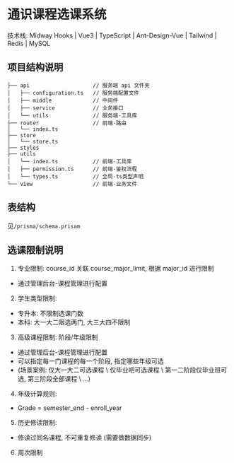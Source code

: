 # 通识课程选课系统

技术栈: Midway Hooks | Vue3 | TypeScript | Ant-Design-Vue | Tailwind | Redis | MySQL

## 项目结构说明
```
├── api                    // 服务端 api 文件夹
│   ├── configuration.ts   // 服务端配置文件
│   ├── middle             // 中间件
│   ├── service            // 业务接口
│   └── utils              // 服务端-工具库
├── router                 // 前端-路由
│   └── index.ts
├── store                  
│   └── store.ts
├── styles
├── utils   
│   └── index.ts           // 前端-工具库
│   ├── permission.ts      // 前端-鉴权流程
│   └── types.ts           // 全局-ts类型声明
└── view                   // 前端-业务文件
```

## 表结构
见`/prisma/schema.prisam`


## 选课限制说明

1. 专业限制:  course_id 关联 course_major_limit, 根据 major_id 进行限制
  - 通过管理后台-课程管理进行配置

2. 学生类型限制:
  - 专升本: 不限制选课门数
  - 本科: 大一大二限选两门, 大三大四不限制

3. 高级课程限制: 阶段/年级限制
  - 通过管理后台-课程管理进行配置
  - 可以指定每一门课程的每一个阶段, 指定哪些年级可选
  - (场景案例: 仅大一大二可选课程 \ 仅毕业吧可选课程 \ 第一二阶段仅毕业班可选, 第三阶段全部课程 \ ...) 

4. 年级计算规则: 
  - Grade = semester_end - enroll_year

5. 历史修读限制:
  - 修读过同名课程, 不可重复修读 (需要做数据同步)
  
6. 周次限制